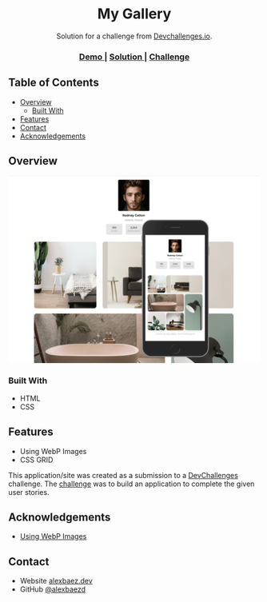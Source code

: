 <!-- Please update value in the {}  -->

<h1 align="center">My Gallery</h1>

<div align="center">
   Solution for a challenge from  <a href="http://devchallenges.io" target="_blank">Devchallenges.io</a>.
</div>

<div align="center">
  <h3>
    <a href="https://alexbaezd.github.io/My-Gallery-DevChallenge/">
      Demo
    </a>
    <span> | </span>
    <a href="https://github.com/alexbaezd/My-Gallery-DevChallenge">
      Solution
    </a>
    <span> | </span>
    <a href="https://devchallenges.io/challenges/gcbWLxG6wdennelX7b8I">
      Challenge
    </a>
  </h3>
</div>

<!-- TABLE OF CONTENTS -->

## Table of Contents

- [Overview](#overview)
  - [Built With](#built-with)
- [Features](#features)
- [Contact](#contact)
- [Acknowledgements](#acknowledgements)

<!-- OVERVIEW -->

## Overview

![screenshot](demo.jpg)

### Built With

<!-- This section should list any major frameworks that you built your project using. Here are a few examples.-->

- HTML
- CSS

## Features

- Using WebP Images
- CSS GRID

This application/site was created as a submission to a [DevChallenges](https://devchallenges.io/challenges) challenge. The [challenge](https://devchallenges.io/challenges/gcbWLxG6wdennelX7b8I) was to build an application to complete the given user stories.

## Acknowledgements

- [Using WebP Images](https://css-tricks.com/using-webp-images/)

## Contact

- Website [alexbaez.dev](https://alexbaez.dev)
- GitHub [@alexbaezd](https://github.com/alexbaezd)
